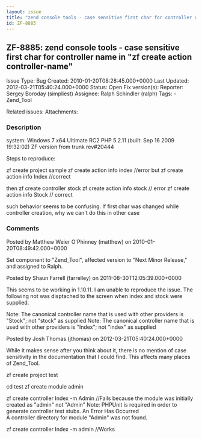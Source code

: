 ```yaml
---
layout: issue
title: "zend console tools - case sensitive first char for controller name in &quot;zf create action controller-name&quot;"
id: ZF-8885
---
```


ZF-8885: zend console tools - case sensitive first char for controller name in "zf create action controller-name" 
------------------------------------------------------------------------------------------------------------------

 Issue Type: Bug Created: 2010-01-20T08:28:45.000+0000 Last Updated: 2012-03-21T05:40:24.000+0000 Status: Open Fix version(s): 
 Reporter:  Sergey Boroday (simpliest)  Assignee:  Ralph Schindler (ralph)  Tags: - Zend\_Tool
 
 Related issues: 
 Attachments: 
### Description

system: Windows 7 x64 Ultimate RC2 PHP 5.2.11 (built: Sep 16 2009 19:32:02) ZF version from trunk rev#20444

Steps to reproduce:

zf create project sample zf create action info index //error but zf create action info Index //correct

then zf create controller stock zf create action info stock // error zf create action info Stock // correct

such behavior seems to be confusing. If first char was changed while controller creation, why we can't do this in other case

 

 

### Comments

Posted by Matthew Weier O'Phinney (matthew) on 2010-01-20T08:49:42.000+0000

Set component to "Zend\_Tool", affected version to "Next Minor Release," and assigned to Ralph.

 

 

Posted by Shaun Farrell (farrelley) on 2011-08-30T12:05:39.000+0000

This seems to be working in 1.10.11. I am unable to reproduce the issue. The following not was disptached to the screen when index and stock were supplied.

Note: The canonical controller name that is used with other providers is "Stock"; not "stock" as supplied Note: The canonical controller name that is used with other providers is "Index"; not "index" as supplied

 

 

Posted by Josh Thomas (jthomas) on 2012-03-21T05:40:24.000+0000

While it makes sense after you think about it, there is no mention of case sensitivity in the documentation that I could find. This affects many places of Zend\_Tool.

zf create project test

cd test zf create module admin

zf create controller Index -m Admin //Fails because the module was initially created as "admin" not "Admin" Note: PHPUnit is required in order to generate controller test stubs. An Error Has Occurred  
 A controller directory for module "Admin" was not found.

zf create controller Index -m admin //Works

 

 